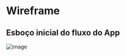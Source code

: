 # Wireframe

## Esboço inicial do fluxo do App

![image](http://www.futgamers.com.br/nimdog/tcc/wireframe.jpg)
